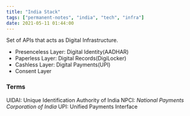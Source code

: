 ```yaml
---
title: "India Stack"
tags: ["permanent-notes", "india", "tech", "infra"]
date: 2021-05-11 01:44:00
---
```


Set of APIs that acts as Digital Infrastructure.
- Presenceless Layer: Digital Identity(AADHAR)
- Paperless Layer: Digital Records(DigiLocker)
- Cashless Layer: Digital Payments(UPI)
- Consent Layer

### Terms

UIDAI: Unique Identification Authority of India
NPCI: _National Payments Corporation of India_
UPI: Unified Payments Interface
